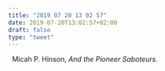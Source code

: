 ```yaml
---
title: "2019 07 20 13 02 57"
date: 2019-07-20T13:02:57+02:00
draft: false
type: "tweet"
---
```

<a href="https://music.apple.com/fr/album/and-the-pioneer-saboteurs/374009708" class="iconfont icon-music" title="rss"></a> &nbsp; Micah P. Hinson, *And the Pioneer Saboteurs*.
